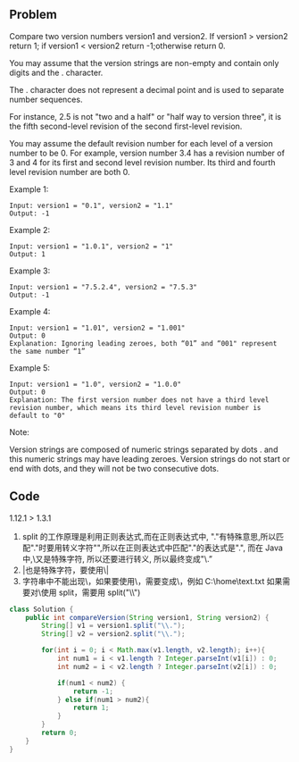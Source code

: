 ## Problem

Compare two version numbers version1 and version2.
If version1 > version2 return 1; if version1 < version2 return -1;otherwise return 0.

You may assume that the version strings are non-empty and contain only digits and the . character.

The . character does not represent a decimal point and is used to separate number sequences.

For instance, 2.5 is not "two and a half" or "half way to version three", it is the fifth second-level revision of the second first-level revision.

You may assume the default revision number for each level of a version number to be 0. For example, version number 3.4 has a revision number of 3 and 4 for its first and second level revision number. Its third and fourth level revision number are both 0.

Example 1:

```
Input: version1 = "0.1", version2 = "1.1"
Output: -1
```

Example 2:

```
Input: version1 = "1.0.1", version2 = "1"
Output: 1
```

Example 3:

```
Input: version1 = "7.5.2.4", version2 = "7.5.3"
Output: -1
```

Example 4:

```
Input: version1 = "1.01", version2 = "1.001"
Output: 0
Explanation: Ignoring leading zeroes, both “01” and “001" represent the same number “1”
```

Example 5:

```
Input: version1 = "1.0", version2 = "1.0.0"
Output: 0
Explanation: The first version number does not have a third level revision number, which means its third level revision number is default to "0"
```

Note:

Version strings are composed of numeric strings separated by dots . and this numeric strings may have leading zeroes.
Version strings do not start or end with dots, and they will not be two consecutive dots.

## Code

1.12.1 > 1.3.1

1. split 的工作原理是利用正则表达式,而在正则表达式中, "."有特殊意思,所以匹配"."时要用转义字符"\",所以在正则表达式中匹配"."的表达式是"\.", 而在 Java 中,\又是特殊字符, 所以还要进行转义, 所以最终变成"\\.”
2. |也是特殊字符，要使用\\|
3. 字符串中不能出现\，如果要使用\，需要变成\\，例如 C:\\home\\text.txt
   如果需要对\使用 split，需要用 split("\\\\")

```java
class Solution {
    public int compareVersion(String version1, String version2) {
        String[] v1 = version1.split("\\.");
        String[] v2 = version2.split("\\.");

        for(int i = 0; i < Math.max(v1.length, v2.length); i++){
            int num1 = i < v1.length ? Integer.parseInt(v1[i]) : 0;
            int num2 = i < v2.length ? Integer.parseInt(v2[i]) : 0;

            if(num1 < num2) {
                return -1;
            } else if(num1 > num2){
                return 1;
            }
        }
        return 0;
    }
}
```
